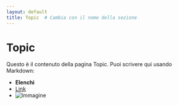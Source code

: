 ```yaml
---
layout: default
title: Topic  # Cambia con il nome della sezione
---
```


# Topic 

Questo è il contenuto della pagina Topic. Puoi scrivere qui usando Markdown:

- **Elenchi**
- [Link](https://esempio.com)
- ![Immagine](image.png)
